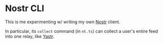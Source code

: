 Nostr CLI
=========

This is me experimenting w/ writing my own [Nostr] client.

In particular, its `collect` command (in `nt.ts`) can collect a user's entire feed into one relay, like [Yastr].


[Nostr]: https://nostr.com
[Yastr]: https://github.com/NfNitLoop/yastr